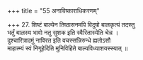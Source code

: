 +++
title = "55 अनाविष्काराधिकरणम्"

+++
27. शिष्टं बाल्येन तिष्ठासनमपि विदुषो बालकृत्यं तदस्तु  
 भर्तुं बालस्य भावो नतु सुशक इति स्वैरितास्येति चेन्न ।  
 दुश्चारित्रादमुं नाविरत इति वचस्सन्निरुन्धे ह्यतोऽसौ  
 माहात्म्यं स्वं निगूहेदिति मुनिविहिते बाल्यविध्याशयस्स्यात् ॥